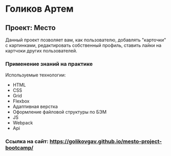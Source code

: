 # Голиков Артем

## Проект: Место

Данный проект позволяет вам, как пользователю, добавлять "карточки" с картинками, редактировать собственный профиль, ставить лайки на картчоки других пользователей.

### Применение знаний на практике

Используемые технологии:

- HTML
- CSS
- Grid
- Flexbox
- Адаптивная верстка
- Оформление файловой структуры по БЭМ
- JS
- Webpack
- Api

### Ссылка на сайт: https://golikovgav.github.io/mesto-project-bootcamp/
